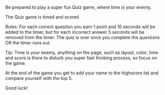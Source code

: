Be prepared to play a super fun Quiz game, where time is your enemy.

The Quiz game is timed and scored

Rules:
For each correct question you earn 1 point and 10 seconds will be added to the timer, but for each incorrect answer 5 seconds will be removed from the timer.
The quiz is over once you complete the questions OR the timer runs
out.

Tip:
Time is your enemy, anything on the page, such as layout, color, time and score is there to disturb you super fast thinking process, so focus on the game.

At the end of the game you get to add your name to the highscore list and compare yourself with the top 5.

Good luck!